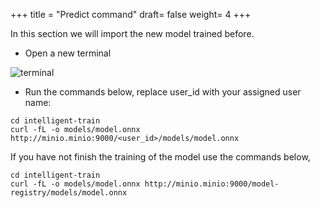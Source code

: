 +++
title = "Predict command"
draft= false
weight= 4
+++

In this section we will import the new model trained before.


- Open a new terminal

![terminal](/images/dev-section/new-terminal-bash.png)

- Run the commands below, replace user_id with your assigned user name: 

```
cd intelligent-train
curl -fL -o models/model.onnx http://minio.minio:9000/<user_id>/models/model.onnx
```
If you have not finish the training of the model use the commands below,

```
cd intelligent-train
curl -fL -o models/model.onnx http://minio.minio:9000/model-registry/models/model.onnx
```
